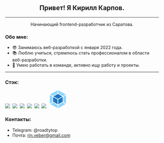 <h2 align="center">Привет! Я Кирилл Карпов.</h1>

----- 

<p align="center">Начинающий frontend-разработчик из Саратова. </p>

### **Обо мне:**
- 😎  Занимаюсь веб-разработкой с января 2022 года.
- 📚 Люблю учиться, стремлюсь стать профессионалом в области веб-разработки.
- 💪 Умею работать в команде, активно ищу работу и проекты.

-----

### **Стэк:**

<span><img src="https://cdn.jsdelivr.net/gh/devicons/devicon@latest/icons/html5/html5-plain.svg" width="60px"></span>&nbsp;
<span><img src="https://cdn.jsdelivr.net/gh/devicons/devicon@latest/icons/css3/css3-plain.svg" width="60px"></span>&nbsp;
<span><img src="https://cdn.jsdelivr.net/gh/devicons/devicon@latest/icons/javascript/javascript-original.svg" width="60px"></span>&nbsp;
<span><img src="https://cdn.jsdelivr.net/gh/devicons/devicon@latest/icons/react/react-original.svg" width="60px"></span>&nbsp;
<span><img src="https://cdn.jsdelivr.net/gh/devicons/devicon@latest/icons/nodejs/nodejs-plain.svg" width="60px"></span>&nbsp;
<span><img src="https://cdn.jsdelivr.net/gh/devicons/devicon@latest/icons/git/git-original.svg" width="60px"></span>&nbsp;
<span><img src="https://raw.githubusercontent.com/devicons/devicon/master/icons/webpack/webpack-original.svg" width="60px"></span>&nbsp;

### **Контакты:** 

- Telegram: @roadtytop
- Почта: rin.veber@gmail.com


<!--
**RinVeber/RinVeber** is a ✨ _special_ ✨ repository because its `README.md` (this file) appears on your GitHub profile.

Here are some ideas to get you started:

- 🔭 I’m currently working on ...
- 🌱 I’m currently learning ...
- 👯 I’m looking to collaborate on ...
- 🤔 I’m looking for help with ...
- 💬 Ask me about ...
- 📫 How to reach me: ...
- 😄 Pronouns: ...
- ⚡ Fun fact: ...
-->
